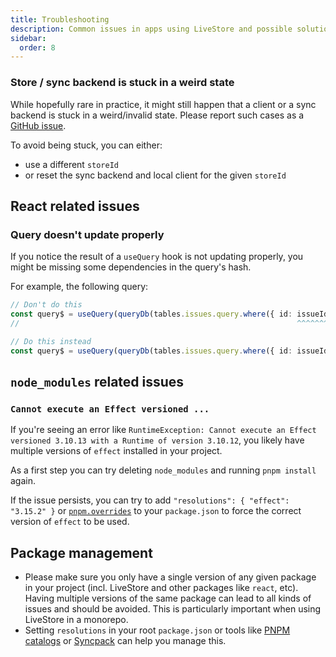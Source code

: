 ```yaml
---
title: Troubleshooting
description: Common issues in apps using LiveStore and possible solutions.
sidebar:
  order: 8
---
```


### Store / sync backend is stuck in a weird state

While hopefully rare in practice, it might still happen that a client or a sync backend is stuck in a weird/invalid state. Please report such cases as a [GitHub issue](https://github.com/livestorejs/livestore/issues).

To avoid being stuck, you can either:

- use a different `storeId`
- or reset the sync backend and local client for the given `storeId` 

## React related issues

### Query doesn't update properly

If you notice the result of a `useQuery` hook is not updating properly, you might be missing some dependencies in the query's hash.

For example, the following query:

```ts
// Don't do this
const query$ = useQuery(queryDb(tables.issues.query.where({ id: issueId }).first()))
//                                                              ^^^^^^^ missing in deps

// Do this instead
const query$ = useQuery(queryDb(tables.issues.query.where({ id: issueId }).first(), { deps: [issueId] }))
```

## `node_modules` related issues

### `Cannot execute an Effect versioned ...`

If you're seeing an error like `RuntimeException: Cannot execute an Effect versioned 3.10.13 with a Runtime of version 3.10.12`, you likely have multiple versions of `effect` installed in your project.

As a first step you can try deleting `node_modules` and running `pnpm install` again.

If the issue persists, you can try to add `"resolutions": { "effect": "3.15.2" }` or [`pnpm.overrides`](https://pnpm.io/package_json#pnpmoverrides) to your `package.json` to force the correct version of `effect` to be used.

## Package management

- Please make sure you only have a single version of any given package in your project (incl. LiveStore and other packages like `react`, etc). Having multiple versions of the same package can lead to all kinds of issues and should be avoided. This is particularly important when using LiveStore in a monorepo.
- Setting `resolutions` in your root `package.json` or tools like [PNPM catalogs](https://pnpm.io/catalogs) or [Syncpack](https://github.com/JamieMason/syncpack) can help you manage this.

